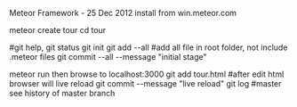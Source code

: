 Meteor Framework - 25 Dec 2012
install from win.meteor.com

meteor create tour
cd tour

#git help, git status
git init
git add --all #add all file in root folder, not include .meteor files
git commit --all --message "initial stage"

meteor run then browse to localhost:3000
git add tour.html #after edit html browser will live reload
git commit --message "live reload"
git log #master see history of master branch

